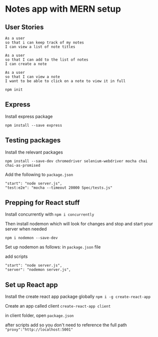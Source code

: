 # Notes app with MERN setup

## User Stories
```
As a user
so that i can keep track of my notes
I can view a list of note titles

As a user
so that I can add to the list of notes
I can create a note

As a user
so that I can view a note
I want to be able to click on a note to view it in full
```

`npm init`

## Express
Install express package
```
npm install --save express
```
## Testing packages
Install the relevant packages
```
npm install --save-dev chromedriver selenium-webdriver mocha chai chai-as-promised
```

Add the following to `package.json`

```
"start": "node server.js",
"test:e2e": "mocha --timeout 20000 Spec/tests.js"
```

## Prepping for React stuff

Install concurrently with `npm i concurrently`

Then install nodemon which will look for changes and stop and start your server when needed

  `npm i nodemon --save-dev`

Set up nodemon as follows:
  in `package.json` file

  add scripts

  ```
"start": "node server.js",
"server": "nodemon server.js",
```

## Set up React app

Install the create react app package globally
`npm i -g create-react-app`


Create an app called client
`create-react-app client`

in client folder, open `package.json`

after scripts add so you don't need to reference the full path
`"proxy":"http://localhost:5001"`
